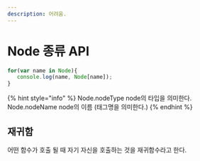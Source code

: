 ```yaml
---
description: 어려움.
---
```


# Node 종류 API

```javascript
for(var name in Node){
   console.log(name, Node[name]);
}
```

{% hint style="info" %}
Node.nodeType   node의 타입을 의미한다.   
Node.nodeName    node의 이름 \(태그명을 의미한다.\)
{% endhint %}



## 재귀함

어떤 함수가 호출 될 때 자기 자신을 호출하는 것을 재귀함수라고 한다.

